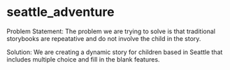 # seattle_adventure


Problem Statement: 
The problem we are trying to solve is that traditional storybooks are repeatative and do not involve the child in the story. 

Solution: 
We are creating a dynamic story for children based in Seattle that includes multiple choice and fill in the blank features.
